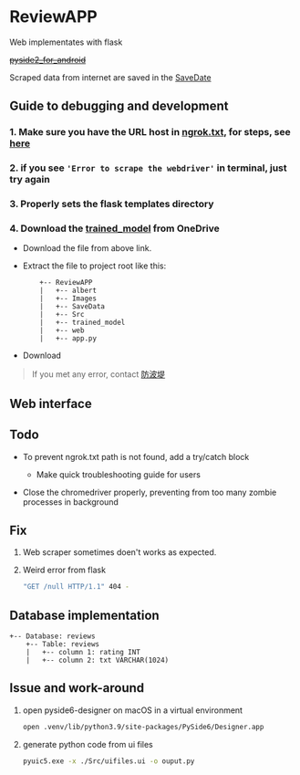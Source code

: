 # ReviewAPP

Web implementates with flask

~~[pyside2_for_android][]~~

Scraped data from internet are saved in the [SaveDate](./SaveData/)

## Guide to debugging and development

### 1. Make sure you have the URL host in [ngrok.txt](./ngrok.txt), for steps, see [here](./guide%20to%20test%20CloudSQL.md#set_ngrok_host)

### 2. if you see ```'Error to scrape the webdriver'``` in terminal, just try again

### 3. Properly sets the flask templates directory

### 4. Download the [trained_model][] from OneDrive

- Download the file from above link.
- Extract the file to project root like this:

    ```+-- Database: reviews
        +-- ReviewAPP
        |   +-- albert
        |   +-- Images
        |   +-- SaveData
        |   +-- Src
        |   +-- trained_model
        |   +-- web
        |   +-- app.py
    ```

- Download 

> If you met any error, contact [防波堤](mailto:41043152@gm.nfu.edu.tw)

## Web interface

## Todo

- To prevent ngrok.txt path is not found, add a try/catch block
  - Make quick troubleshooting guide for users

- Close the chromedriver properly, preventing from too many zombie processes in background

## Fix

1. Web scraper sometimes doen't works as expected.
2. Weird error from flask

    ```bash
    "GET /null HTTP/1.1" 404 -
    ```

## Database implementation

```text
+-- Database: reviews
    +-- Table: reviews
    |   +-- column 1: rating INT
    |   +-- column 2: txt VARCHAR(1024)
```

## Issue and work-around

1. open pyside6-designer on macOS in a virtual environment

    ```bash
    open .venv/lib/python3.9/site-packages/PySide6/Designer.app 
    ```

2. generate python code from ui files

    ```bash
    pyuic5.exe -x ./Src/uifiles.ui -o ouput.py
    ```

[pyside2_for_android]: https://stackoverflow.com/questions/70907303/pyside2-for-android-development "Android Development"
[trained_model]: https://nfuedu-my.sharepoint.com/:u:/g/personal/41043152_nfu_edu_tw/EehfyMuKe0VFmVjRY1o0gYABA3Om_QTfJMLkevAbtKZpKA?e=a4oAik
